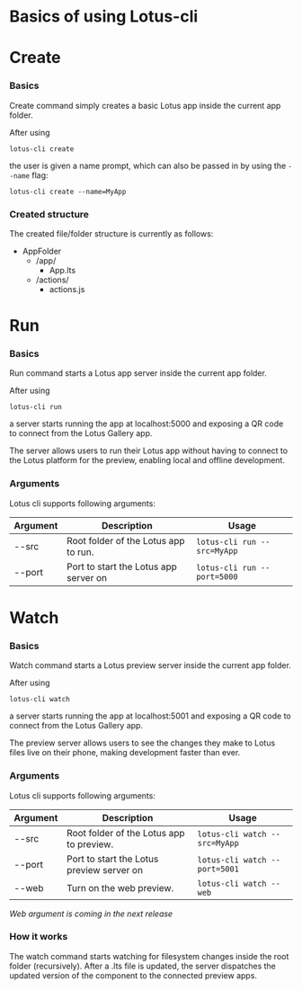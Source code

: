 # Basics of using Lotus-cli


# Create


### Basics

Create command simply creates a basic Lotus app inside the current app folder.

After using 

``` 
lotus-cli create
``` 

the user is given a name prompt, which can also be passed in by using the `--name`
flag:

``` 
lotus-cli create --name=MyApp
``` 

### Created structure

The created file/folder structure is currently as follows:

* AppFolder 
	* /app/
		* App.lts
	* /actions/
		* actions.js 


# Run


### Basics

Run command starts a Lotus app server inside the current app folder.

After using 

``` 
lotus-cli run
``` 

a server starts running the app at localhost:5000 and exposing a QR code to connect from the Lotus Gallery app.

The server allows users to run their Lotus app without having to connect to the Lotus platform for the preview, enabling local and offline development.


### Arguments

Lotus cli supports following arguments:

| Argument | Description                               | Usage                         |
|----------|-------------------------------------------|-------------------------------|
| --src    | Root folder of the Lotus app to run.  | `lotus-cli run --src=MyApp` |
| --port   | Port to start the Lotus app server on | `lotus-cli run --port=5000` |



# Watch


### Basics

Watch command starts a Lotus preview server inside the current app folder.

After using 

``` 
lotus-cli watch
``` 

a server starts running the app at localhost:5001 and exposing a QR code to connect from the Lotus Gallery app.

The preview server allows users to see the changes they make to Lotus files live on their phone, making development faster than ever.


### Arguments

Lotus cli supports following arguments:

| Argument | Description                               | Usage                         |
|----------|-------------------------------------------|-------------------------------|
| --src    | Root folder of the Lotus app to preview.  | `lotus-cli watch --src=MyApp` |
| --port   | Port to start the Lotus preview server on | `lotus-cli watch --port=5001` |
| --web | Turn on the web preview. | `lotus-cli watch --web` |

*Web argument is coming in the next release*


### How it works

The watch command starts watching for filesystem changes inside the root folder (recursively). After a  .lts file is updated, the server dispatches the updated version of the component to the connected preview apps.

